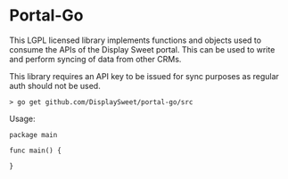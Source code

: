 # Portal-Go

This LGPL licensed library implements functions and objects used to consume the APIs of the Display Sweet portal. This can be used to write and perform syncing of data from other CRMs.

This library requires an API key to be issued for sync purposes as regular auth should not be used.

```
> go get github.com/DisplaySweet/portal-go/src
```

Usage:
```
package main

func main() {
    
}
```